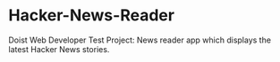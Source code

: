 # Hacker-News-Reader
Doist Web Developer Test Project: News reader app which displays the latest Hacker News stories.
